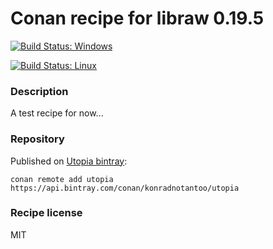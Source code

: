 # Conan recipe for libraw 0.19.5

[![Build Status: Windows](https://ci.appveyor.com/api/projects/status/github/KonradNoTantoo/libraw_conan?svg=true)](https://ci.appveyor.com/project/KonradNoTantoo/libraw-conan)

[![Build Status: Linux](https://api.travis-ci.org/KonradNoTantoo/libraw_conan.svg?branch=master)](https://travis-ci.org/KonradNoTantoo/libraw_conan)

### Description
A test recipe for now...

### Repository
Published on [Utopia bintray](https://bintray.com/konradnotantoo/utopia/):
```
conan remote add utopia https://api.bintray.com/conan/konradnotantoo/utopia
```

### Recipe license
MIT